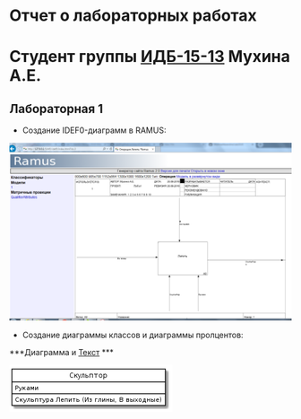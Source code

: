 # Отчет о лабораторных работах
# Студент группы [ИДБ-15-13](https://github.com/stankin/design-2018/wiki/list-idb-15-13) Мухина А.Е.

## Лабораторная 1

* Создание IDEF0-диаграмм в RAMUS:

![none](https://github.com/MuhinaAlexandra/Lab2018/blob/master/1.png)

* Создание диаграммы классов и  диаграммы пролцентов:

***Диаграмма и [Текст](https://github.com/MuhinaAlexandra/Lab2018/blob/master/2.1.txt) ***

![рисунок](https://github.com/MuhinaAlexandra/Lab2018/blob/master/2.png)
